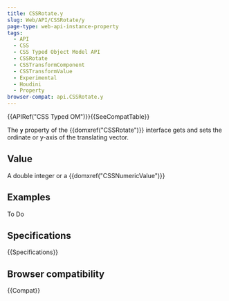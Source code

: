 ```yaml
---
title: CSSRotate.y
slug: Web/API/CSSRotate/y
page-type: web-api-instance-property
tags:
  - API
  - CSS
  - CSS Typed Object Model API
  - CSSRotate
  - CSSTransformComponent
  - CSSTransformValue
  - Experimental
  - Houdini
  - Property
browser-compat: api.CSSRotate.y
---
```


{{APIRef("CSS Typed OM")}}{{SeeCompatTable}}

The **`y`** property of the
{{domxref("CSSRotate")}} interface gets and sets the ordinate or y-axis of the
translating vector.

## Value

A double integer or a {{domxref("CSSNumericValue")}}

## Examples

To Do

## Specifications

{{Specifications}}

## Browser compatibility

{{Compat}}
